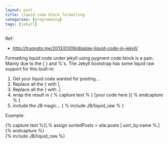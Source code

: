 ```yaml
---
layout: post
title: liquid code block formatting
categories: [programming]
tags: [jekyll]
---
```



Ref:

* http://truongtx.me/2013/01/09/display-liquid-code-in-jekyll/

Formatting liquid code under jekyll using pygment code block is a pain.  Mainly due to the \{ \} and %'s.  The Jekyll bootstrap has some liquid raw support for this built-in:

1. Get your liquid code wanted for posting...
2. Replace all the \{ with |.
3. Replace all the \} with .|
4. wrap the result in
	\{ % capture text % \} \[your code here \]\{ % endcapture % \} 
5. include the JB magic... \{ % include JB/liquid_raw % \}

Example:

{% capture text %}|.% assign sortedPosts = site.posts | sort_by:name %.|{% endcapture %}    
{% include JB/liquid_raw %}
